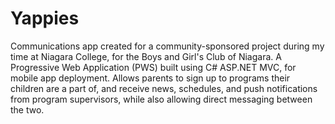 # Yappies
 Communications app created for a community-sponsored project during my time at Niagara College, for the Boys and Girl's Club of Niagara. A Progressive Web Application (PWS) built using C# ASP.NET MVC, for mobile app deployment. Allows parents to sign up to programs their children are a part of, and receive news, schedules, and push notifications from program supervisors, while also allowing direct messaging between the two.

